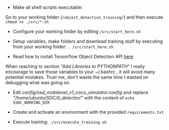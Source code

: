 + Make all shell scripts executable:

Go to your working folder (`/object_detection_training/`) and then execute
`chmod +x ./src/*.sh`

+ Configure your working folder by editing `/src/start_here.sh`

+ Setup variables, make folders and download training stuff by executing from your working folder:
`. /src/start_here.sh`


+ Read how to install Tensorflow Object Detection API [here](https://github.com/tensorflow/models/blob/master/research/object_detection/g3doc/installation.md)

When reaching to section *"Add Libraries to PYTHONPATH"* I really encourage to save those variables to your ~/.bashrc , it will avoid many potential mistakes. Trust me, don't waste the same time I wasted on debugging what was going on.

+ Edit *config/ssd_mobilenet_v1_coco_simulator.config* and replace *"/home/ubuntu/SDC/tl_detector/"* with the content of `echo $SDC_WORKING_DIR`

+ Create and activate an environment with the provided `requirements.txt`

+ Execute training:
`./src/execute_training.sh`
